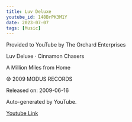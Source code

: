 ```yaml
---
title: Luv Deluxe
youtube_id: 148BrPK3M1Y
date: 2023-07-07
tags: [Music]
---
```

Provided to YouTube by The Orchard Enterprises  

Luv Deluxe · Cinnamon Chasers  

A Million Miles from Home  

℗ 2009 MODUS RECORDS  

Released on: 2009-06-16  

Auto-generated by YouTube.  

[Youtube Link](https://www.youtube.com/watch?v=aKQkFrOGLhI)  